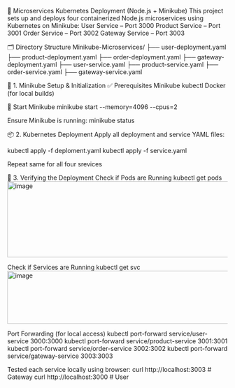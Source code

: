 🧱 Microservices Kubernetes Deployment (Node.js + Minikube)
This project sets up and deploys four containerized Node.js microservices using Kubernetes on Minikube:
User Service – Port 3000
Product Service – Port 3001
Order Service – Port 3002
Gateway Service – Port 3003

🗂️ Directory Structure
Minikube-Microservices/
├── user-deployment.yaml
├── product-deployment.yaml
├── order-deployment.yaml
├── gateway-deployment.yaml
├── user-service.yaml
├── product-service.yaml
├── order-service.yaml
├── gateway-service.yaml

🚀 1. Minikube Setup & Initialization
✅ Prerequisites
Minikube
kubectl
Docker (for local builds)

🔧 Start Minikube
minikube start --memory=4096 --cpus=2

Ensure Minikube is running: minikube status

📦 2. Kubernetes Deployment
Apply all deployment and service YAML files:

kubectl apply -f deploment.yaml
kubectl apply -f service.yaml

Repeat same for all four srevices

🧪 3. Verifying the Deployment
Check if Pods are Running
kubectl get pods
<img width="852" height="174" alt="image" src="https://github.com/user-attachments/assets/922f319d-b303-49d7-80e7-4c17f1267f7d" />

Check if Services are Running
kubectl get svc
<img width="884" height="121" alt="image" src="https://github.com/user-attachments/assets/21bbd41a-63ec-494e-b0e5-593ff3caa2fb" />

Port Forwarding (for local access)
kubectl port-forward service/user-service 3000:3000
kubectl port-forward service/product-service 3001:3001
kubectl port-forward service/order-service 3002:3002
kubectl port-forward service/gateway-service 3003:3003

Tested each service locally using browser:
curl http://localhost:3003    # Gateway
curl http://localhost:3000    # User

